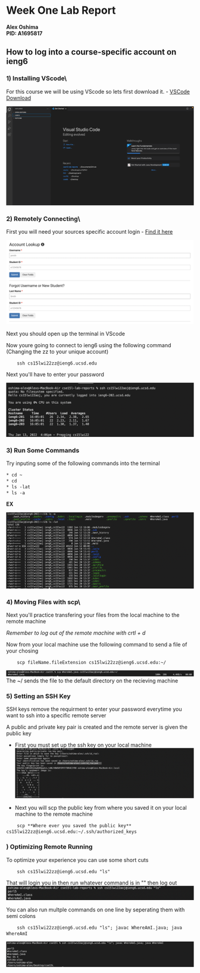 
# Week One Lab Report
**Alex Oshima**  
**PID: A1695817**

## How to log into a course-specific account on ieng6

### 1) **Installing VScode**\
For this course we will be using VScode so lets first download it. - [VSCode Download](https://code.visualstudio.com/download)


![Image](Images/Lab-1/VSCode.png)



### 2) **Remotely Connecting**\
First you will need your sources specific account login - [Find it here](https://sdacs.ucsd.edu/~icc/index.php)

![Image](Images/Lab-1/AccountLookup.png)

Next you should open up the terminal in VScode  

Now youre going to connect to ieng6 using the following command 
(Changing the zz to your unique account)

```
    ssh cs15lwi22zz@ieng6.ucsd.edu  
```

Next you'll have to enter your password 

![Image](Images/Lab-1/Login.png)


### 3) **Run Some Commands**

Try inputing some of the following commands into the terminal
```
* cd ~
* cd
* ls -lat
* ls -a
```

**EX**  

![Image](Images/Lab-1/ls-a.png)

### 4) **Moving Files with scp**\
Next you'll practice transfering your files from the local machine to the remote machine

*Remember to log out of the remote machine with crtl + d*

Now from your local machine use the following command to send a file of your chosing
```
    scp fileName.fileExtension cs15lwi22zz@ieng6.ucsd.edu:~/
```

![Image](Images/Lab-1/scp.png)
The ~/ sends the file to the default directory on the recieving machine

### 5) **Setting an SSH Key**
SSH keys remove the requirment to enter your password everytime you want to ssh into a specific remote server

A public and private key pair is created and the remote server is given the public key

* First you must set up the ssh key on your local machine
![Image](Images/Lab-1/SSHkey.png)

* Next you will scp the public key from where you saved it on your local machine to the remote machine
```
    scp **Where ever you saved the public key** cs15lwi22zz@ieng6.ucsd.edu:~/.ssh/authorized_keys
```

### ) **Optimizing Remote Running**
To optimize your experience you can use some short cuts
```
    ssh cs15lwi22zz@ieng6.ucsd.edu "ls"
```

That will login you in then run whatever command is in "" then log out
![Image](Images/Lab-1/SSHQ.png)

You can also run multple commands on one line by seperating them with semi colons
```
    ssh cs15lwi22zz@ieng6.ucsd.edu "ls"; javac WhereAmI.java; java WhereAmI
```
![Image](Images/Lab-1/Multiple.png)
